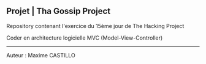 Projet | Tha Gossip Project
--------------------------------------------

Repository contenant l'exercice du 15ème jour de The Hacking Project

Coder en architecture logicielle MVC (Model-View-Controller)

--------------------------------------------
Auteur : Maxime CASTILLO